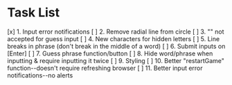 # Task List

[x] 1. Input error notifications
[ ] 2. Remove radial line from circle
[ ] 3. "" not accepted for guess input
[ ] 4. New characters for hidden letters
[ ] 5. Line breaks in phrase (don't break in the middle of a word)
[ ] 6. Submit inputs on [Enter]
[ ] 7. Guess phrase function/button
[ ] 8. Hide word/phrase when inputting & require inputting it twice
[ ] 9. Styling
[ ] 10. Better "restartGame" function--doesn't require refreshing browser
[ ] 11. Better input error notifications--no alerts